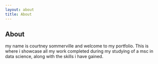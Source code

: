 ```yaml
---
layout: about
title: About
---
```


## About

my name is courtney sommerville and welcome to my portfolio. This is where i showcase all my work completed during my studying of a msc in data science, along with the skills i have gained. 
